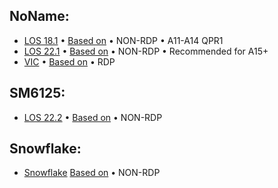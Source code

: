 
## NoName:
 - [LOS 18.1](https://github.com/TheSillyOk/kernel_laurel_sprout/commits/lineage-18.1) • [Based on](https://github.com/Mi-A3-laurel-sprout/kernel_xiaomi_XD/tree/lineage-18.1) • NON-RDP • A11-A14 QPR1
 - [LOS 22.1](https://github.com/TheSillyOk/kernel_xiaomi_laurel_sprout-noname/commits/heresy) • [Based on](https://github.com/aleeeee1/kernel_xiaomi_laurel_sprout-noname/tree/heresy) • NON-RDP • Recommended for A15+
 - [VIC](https://github.com/TheSillyOk/kernel_laurel_sprout/commits/vic) • [Based on](https://github.com/Mi-A3-laurel-sprout/kernel_xiaomi_XD/tree/vic) • RDP

## SM6125:
 - [LOS 22.2](https://github.com/TheSillyOk/android_kernel_xiaomi_sm6125/tree/lineage-22.2-common) • [Based on](https://github.com/Skyblueborb/android_kernel_xiaomi_sm6125/tree/lineage-22.2-common) • NON-RDP

## Snowflake:
 - [Snowflake](https://github.com/liquidprjkt/snowflake_laurel_sprout) [Based on](https://github.com/liquidprjkt/snowflake_laurel_sprout) • NON-RDP
